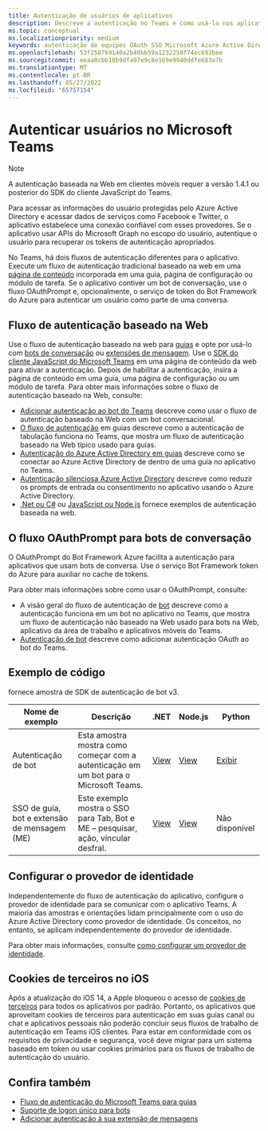 ```yaml
---
title: Autenticação de usuários de aplicativos
description: Descreve a autenticação no Teams e como usá-la nos aplicativos
ms.topic: conceptual
ms.localizationpriority: medium
keywords: autenticação de equipes OAuth SSO Microsoft Azure Active Directory (Azure AD)
ms.openlocfilehash: 53f258769140a2b40bb59a1232250f74ec693bee
ms.sourcegitcommit: eeaa8cbb10b9dfa97e9c8e169e9940ddfe683a7b
ms.translationtype: MT
ms.contentlocale: pt-BR
ms.lasthandoff: 05/27/2022
ms.locfileid: "65757154"
---
```

# <a name="authenticate-users-in-microsoft-teams"></a>Autenticar usuários no Microsoft Teams

> [!Note]
> A autenticação baseada na Web em clientes móveis requer a versão 1.4.1 ou posterior do SDK do cliente JavaScript do Teams.

Para acessar as informações do usuário protegidas pelo Azure Active Directory e acessar dados de serviços como Facebook e Twitter, o aplicativo estabelece uma conexão confiável com esses provedores. Se o aplicativo usar APIs do Microsoft Graph no escopo do usuário, autentique o usuário para recuperar os tokens de autenticação apropriados.

No Teams, há dois fluxos de autenticação diferentes para o aplicativo. Execute um fluxo de autenticação tradicional baseado na web em uma [página de conteúdo](~/tabs/how-to/create-tab-pages/content-page.md) incorporada em uma guia, página de configuração ou módulo de tarefa. Se o aplicativo contiver um bot de conversação, use o fluxo OAuthPrompt e, opcionalmente, o serviço de token do Bot Framework do Azure para autenticar um usuário como parte de uma conversa.

## <a name="web-based-authentication-flow"></a>Fluxo de autenticação baseado na Web

Use o fluxo de autenticação baseado na web para [guias](~/tabs/what-are-tabs.md) e opte por usá-lo com [bots de conversação](~/bots/what-are-bots.md) ou [extensões de mensagem](~/messaging-extensions/what-are-messaging-extensions.md). Use o [SDK do cliente JavaScript do Microsoft Teams](/javascript/api/overview/msteams-client) em uma página de conteúdo da web para ativar a autenticação. Depois de habilitar a autenticação, insira a página de conteúdo em uma guia, uma página de configuração ou um módulo de tarefa. Para obter mais informações sobre o fluxo de autenticação baseado na Web, consulte:

* [Adicionar autenticação ao bot do Teams](~/bots/how-to/authentication/add-authentication.md) descreve como usar o fluxo de autenticação baseado na Web com um bot conversacional.
* [O fluxo de autenticação](~/tabs/how-to/authentication/auth-flow-tab.md) em guias descreve como a autenticação de tabulação funciona no Teams, que mostra um fluxo de autenticação baseado na Web típico usado para guias.
* [Autenticação do Azure Active Directory em guias](~/tabs/how-to/authentication/auth-tab-AAD.md) descreve como se conectar ao Azure Active Directory de dentro de uma guia no aplicativo no Teams.
* [Autenticação silenciosa Azure Active Directory](~/tabs/how-to/authentication/auth-silent-AAD.md) descreve como reduzir os prompts de entrada ou consentimento no aplicativo usando o Azure Active Directory.
* [.Net ou C#](https://github.com/OfficeDev/microsoft-teams-sample-complete-csharp) ou [JavaScript ou Node.js](https://github.com/OfficeDev/microsoft-teams-sample-complete-node) fornece exemplos de autenticação baseada na web.

## <a name="the-oauthprompt-flow-for-conversational-bots"></a>O fluxo OAuthPrompt para bots de conversação

O OAuthPrompt do Bot Framework Azure facilita a autenticação para aplicativos que usam bots de conversa. Use o serviço Bot Framework token do Azure para auxiliar no cache de tokens.

Para obter mais informações sobre como usar o OAuthPrompt, consulte:

* A visão geral do fluxo de autenticação de [bot](~/bots/how-to/authentication/auth-flow-bot.md) descreve como a autenticação funciona em um bot no aplicativo no Teams, que mostra um fluxo de autenticação não baseado na Web usado para bots na Web, aplicativo da área de trabalho e aplicativos móveis do Teams.
* [Autenticação de bot](~/bots/how-to/authentication/add-authentication.md) descreve como adicionar autenticação OAuth ao bot do Teams.

## <a name="code-sample"></a>Exemplo de código

fornece amostra de SDK de autenticação de bot v3.

| **Nome de exemplo** | **Descrição** | **.NET** | **Node.js** | **Python** |
|---------------|------------|------------|-------------|---------------|
| Autenticação de bot | Esta amostra mostra como começar com a autenticação em um bot para o Microsoft Teams. | [View](https://github.com/microsoft/BotBuilder-Samples/tree/master/samples/csharp_dotnetcore/46.teams-auth) | [View](https://github.com/microsoft/BotBuilder-Samples/tree/master/samples/javascript_nodejs/46.teams-auth) | [Exibir](https://github.com/microsoft/BotBuilder-Samples/tree/main/samples/python/46.teams-auth) |
| SSO de guia, bot e extensão de mensagem (ME) | Este exemplo mostra o SSO para Tab, Bot e ME – pesquisar, ação, vincular desfral. |  [View](https://github.com/OfficeDev/Microsoft-Teams-Samples/tree/main/samples/app-sso/csharp) | [View](https://github.com/OfficeDev/Microsoft-Teams-Samples/tree/main/samples/app-sso/nodejs) | Não disponível |

## <a name="configure-the-identity-provider"></a>Configurar o provedor de identidade

Independentemente do fluxo de autenticação do aplicativo, configure o provedor de identidade para se comunicar com o aplicativo Teams. A maioria das amostras e orientações lidam principalmente com o uso do Azure Active Directory como provedor de identidade. Os conceitos, no entanto, se aplicam independentemente do provedor de identidade.

Para obter mais informações, consulte [como configurar um provedor de identidade](~/concepts/authentication/configure-identity-provider.md).

## <a name="third-party-cookies-on-ios"></a>Cookies de terceiros no iOS

Após a atualização do iOS 14, a Apple bloqueou o acesso de [cookies de terceiros](https://webkit.org/blog/10218/full-third-party-cookie-blocking-and-more/) para todos os aplicativos por padrão. Portanto, os aplicativos que aproveitam cookies de terceiros para autenticação em suas guias canal ou chat e aplicativos pessoais não poderão concluir seus fluxos de trabalho de autenticação em Teams iOS clientes. Para estar em conformidade com os requisitos de privacidade e segurança, você deve migrar para um sistema baseado em token ou usar cookies primários para os fluxos de trabalho de autenticação do usuário.

## <a name="see-also"></a>Confira também

* [Fluxo de autenticação do Microsoft Teams para guias](~/tabs/how-to/authentication/auth-flow-tab.md)
* [Suporte de logon único para bots](~/bots/how-to/authentication/auth-aad-sso-bots.md)
* [Adicionar autenticação à sua extensão de mensagens](~/messaging-extensions/how-to/add-authentication.md)
